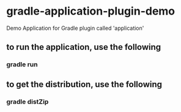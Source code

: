 # gradle-application-plugin-demo
Demo Application for Gradle plugin called 'application'

## to run the application, use the following
### gradle run
## to get the distribution, use the following
### gradle distZip
